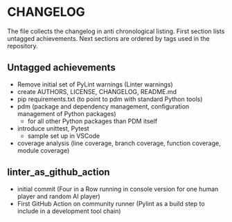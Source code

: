 
# CHANGELOG

The file collects the changelog in anti chronological listing.
First section lists untagged achievements.
Next sections are ordered by tags used in the repository.

## Untagged achievements

* Remove initial set of PyLint warnings (Linter warnings)
* create AUTHORS, LICENSE, CHANGELOG, README.md
* pip requirements.txt (to point to pdm with standard Python tools)
* pdm (package and dependency management, configuration management of Python packages)
    * for all other Python packages than PDM itself
* introduce unittest, Pytest
    * sample set up in VSCode
* coverage analysis (line coverage, branch coverage, function coverage, module coverage)

## linter_as_github_action

* initial commit (Four in a Row running in console version for one human player and random AI player)
* First GitHub Action on community runner (Pylint as a build step to include in a development tool chain) 
